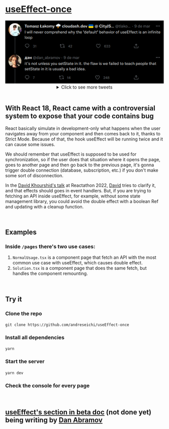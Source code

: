 # [useEffect-once](https://use-effect-once.vercel.app/)

<div align="center">
  <img src="./screenshots/tweet.png" alt="tweet screenshot">
  <details>
    <summary>Click to see more tweets</summary>
    <img src="./screenshots/tweet2.png" alt="tweet screenshot 2">
    <img src="./screenshots/tweet3.png" alt="tweet screenshot 3">
  </details>
</div>

<br/>

## With React 18, React came with a controversial system to expose that your code contains bug

<p>React basically simulate in development-only what happens when the user
navigates away from your component and then comes back to it, thanks to Strict
Mode. Because of that, the hook useEffect will be running twice and it can cause
some issues.</p>
<p>We should remember that useEffect is supposed to be used for synchronization,
 so if the user does that situation where it opens the page, goes to another page 
and then go back to the previous page, it's gonna trigger double connection
(database, subscription, etc.) if you don't make some sort of disconnection.</p>
<p>In the <a href='https://www.youtube.com/watch?v=HPoC-k7Rxwo' target='_blank'>
David Khourshid's talk</a> at Reactathon 2022, 
<a href='https://github.com/davidkpiano' target='_blank'>David</a> tries to 
clarify it, and that effects should goes in event handlers. But, if you are 
trying to fetching an API inside useEffect, for example, without some state 
management library, you could avoid the double effect with a boolean Ref and 
updating with a cleanup function.</p>

<br/>

## Examples

### Inside `/pages` there's two use cases:

1. `NormalUsage.tsx` is a component page that fetch an API with the most common
   use case with useEffect, which causes double effect.
2. `Solution.tsx` is a component page that does the same fetch, but handles the
   component remounting.

<br/>

## Try it

### Clone the repo

`git clone https://github.com/andreseichi/useEffect-once`

### Install all dependencies

`yarn`

### Start the server

`yarn dev`

### Check the console for every page

<br/>

## [useEffect's section in beta doc]('https://beta-reactjs-org-git-effects-fbopensource.vercel.app/learn/synchronizing-with-effects') (not done yet) being writing by [Dan Abramov]('https://github.com/gaearon')
